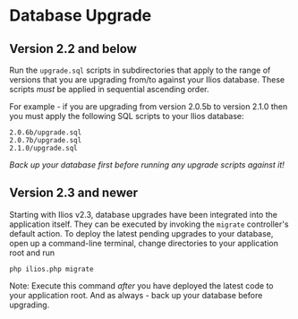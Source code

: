 # Database Upgrade

## Version 2.2 and below

Run the `upgrade.sql` scripts in subdirectories that apply
to the range of versions that you are upgrading from/to against your Ilios database.
These scripts _must_ be applied in sequential ascending order.

For example - if you are upgrading from version 2.0.5b to version 2.1.0 then you must
apply the following SQL scripts to your Ilios database:

    2.0.6b/upgrade.sql
    2.0.7b/upgrade.sql
    2.1.0/upgrade.sql

_Back up your database first before running any upgrade scripts against it!_

## Version 2.3 and newer

Starting with Ilios v2.3, database upgrades have been integrated into the application itself.
They can be executed by invoking the `migrate` controller's default action.
To deploy the latest pending upgrades to your database, open up a command-line terminal, change directories to your application root and run

    php ilios.php migrate

Note: Execute this command _after_ you have deployed the latest code to your application root. And as always - back up your database before upgrading.

